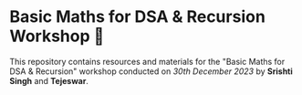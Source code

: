 # Basic Maths for DSA & Recursion Workshop 🚀

This repository contains resources and materials for the "Basic Maths for DSA & Recursion" workshop conducted on _30th December 2023_ by **Srishti Singh** and **Tejeswar**.

